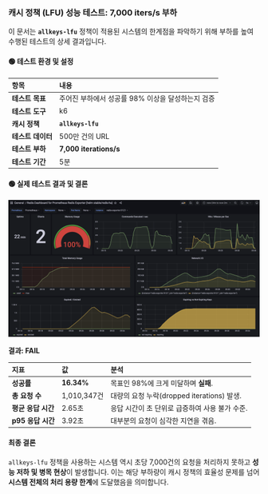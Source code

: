 ### **캐시 정책 (LFU) 성능 테스트: 7,000 iters/s 부하**

이 문서는 **`allkeys-lfu`** 정책이 적용된 시스템의 한계점을 파악하기 위해 부하를 높여 수행된 테스트의 상세 결과입니다.

#### 🟢 테스트 환경 및 설정

| 항목 | 내용 |
| :--- | :--- |
| **테스트 목표** | 주어진 부하에서 성공률 98% 이상을 달성하는지 검증 |
| **테스트 도구** | k6 |
| **캐시 정책** | **`allkeys-lfu`** |
| **테스트 데이터** | 500만 건의 URL |
| **테스트 부하** | **7,000 iterations/s** |
| **테스트 기간** | 5분 |

#### 🟢 실제 테스트 결과 및 결론

![결과](./LFU-7000.png)

**결과: FAIL**

| 지표 | 값 | 분석 |
| :--- | :--- | :--- |
| **성공률** | **16.34%** | 목표인 98%에 크게 미달하며 **실패**. |
| **총 요청 수** | 1,010,347건 | 대량의 요청 누락(dropped iterations) 발생. |
| **평균 응답 시간** | 2.65초 | 응답 시간이 초 단위로 급증하여 사용 불가 수준. |
| **p95 응답 시간** | 3.92초 | 대부분의 요청이 심각한 지연을 겪음. |

#### 최종 결론

`allkeys-lfu` 정책을 사용하는 시스템 역시 초당 7,000건의 요청을 처리하지 못하고 **성능 저하 및 병목 현상**이 발생합니다. 이는 해당 부하량이 캐시 정책의 효율성 문제를 넘어 **시스템 전체의 처리 용량 한계**에 도달했음을 의미합니다.
